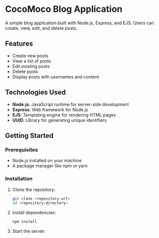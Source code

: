 # CocoMoco Blog Application

A simple blog application built with Node.js, Express, and EJS. Users can create, view, edit, and delete posts.

## Features

- Create new posts
- View a list of posts
- Edit existing posts
- Delete posts
- Display posts with usernames and content

## Technologies Used

- **Node.js**: JavaScript runtime for server-side development
- **Express**: Web framework for Node.js
- **EJS**: Templating engine for rendering HTML pages
- **UUID**: Library for generating unique identifiers

## Getting Started

### Prerequisites

- Node.js installed on your machine
- A package manager like npm or yarn

### Installation

1. Clone the repository:

   ```bash
   git clone <repository-url>
   cd <repository-directory>
2. Install dependencies:

   ```bash
   npm install
3. Start the server:

   ```bash

